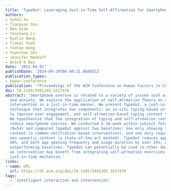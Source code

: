 ```yaml
---
title: 'TypeOut: Leveraging Just-in-Time Self-Affirmation for Smartphone Overuse Reduction'
authors:
- Xuhai Xu
- Tianyuan Zou
- Han Xiao
- Yanzhang Li
- Ruolin Wang
- Tianyi Yuan
- Yuntao Wang
- Yuanchun Shi
- Jennifer Mankoff
- Anind K Dey
date: '2022-04-01'
publishDate: '2024-09-29T06:40:21.868855Z'
publication_types:
- paper-conference
publication: '*Proceedings of the ACM Conference on Human Factors in Computing Systems*'
doi: 10.1145/3491102.3517476
abstract: 'Smartphone overuse is related to a variety of issues such as lack of sleep
  and anxiety. We explore the application of Self-Afrmation Theory on smartphone overuse
  intervention in a just-in-time manner. We present TypeOut, a just-in-time intervention
  technique that integrates two components: an in-situ typing-based unlock process
  to improve user engagement, and self-afrmation-based typing content to enhance efectiveness.
  We hypothesize that the integration of typing and self-afrmation content can better
  reduce smartphone overuse. We conducted a 10-week within-subject feld experiment
  (N=54) and compared TypeOut against two baselines: one only showing the self-afrmation
  content (a common notifcation-based intervention), and one only requiring typing
  non-semantic content (a state-of-the-art method). TypeOut reduces app usage by over
  50%, and both app opening frequency and usage duration by over 25%, all signifcantly
  outperforming baselines. TypeOut can potentially be used in other domains where
  an intervention may beneft from integrating self-afrmation exercises with an engaging
  just-in-time mechanism.'
links:
- name: URL
  url: https://dl.acm.org/doi/10.1145/3491102.3517476
tags:
  - 'intelligent interaction and intervention'
---
```

